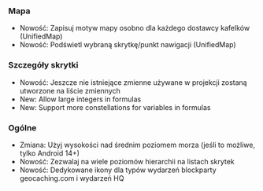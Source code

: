 ### Mapa
- Nowość: Zapisuj motyw mapy osobno dla każdego dostawcy kafelków (UnifiedMap)
- Nowość: Podświetl wybraną skrytkę/punkt nawigacji (UnifiedMap)

### Szczegóły skrytki
- Nowość: Jeszcze nie istniejące zmienne używane w projekcji zostaną utworzone na liście zmiennych
- New: Allow large integers in formulas
- New: Support more constellations for variables in formulas

### Ogólne
- Zmiana: Użyj wysokości nad średnim poziomem morza (jeśli to możliwe, tylko Android 14+)
- Nowość: Zezwalaj na wiele poziomów hierarchii na listach skrytek
- Nowość: Dedykowane ikony dla typów wydarzeń blockparty geocaching.com i wydarzeń HQ

